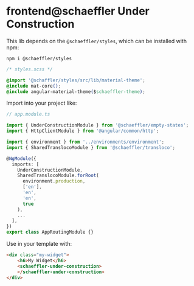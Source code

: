 # frontend@schaeffler Under Construction

This lib depends on the `@schaeffler/styles`, which can be installed with npm:

`npm i @schaeffler/styles`

```css
/* styles.scss */

@import '@schaffler/styles/src/lib/material-theme';  
@include mat-core();
@include angular-material-theme($schaeffler-theme);
```

Import into your project like:

```typescript
// app.module.ts

import { UnderConstructionModule } from '@schaeffler/empty-states';
import { HttpClientModule } from '@angular/common/http';

import { environment } from '../environments/environment';
import { SharedTranslocoModule } from '@schaeffler/transloco';

@NgModule({
  imports: [
    UnderConstructionModule,
    SharedTranslocoModule.forRoot(
      environment.production,
      ['en'],
      'en',
      'en',
      true
    ),
    ...
  ],
})
export class AppRoutingModule {}

```

Use in your template with:

```html
<div class="my-widget">
    <h6>My Widget</h6>
    <schaeffler-under-construction>
    </schaeffler-under-construction>
</div>

```